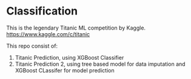 # Classification

This is the legendary Titanic ML competition by Kaggle.
https://www.kaggle.com/c/titanic

This repo consist of:
1. Titanic Prediction, using XGBoost Classifier
2. Titanic Prediction 2, using tree based model for data imputation and XGBoost CLassifer for model prediction 
